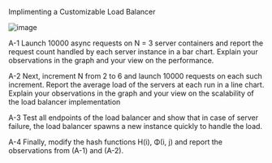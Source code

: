 Implimenting a Customizable Load Balancer

   ![image](https://github.com/Tirthankar-Halder/dsAssignment/assets/64760892/f8df9a7b-1fe3-4dcf-8dfb-45c7c33e1a71)

A-1 Launch 10000 async requests on N = 3 server containers and report the request count handled by each server instance in a bar chart. Explain your observations in the graph 
    and your view on the performance.
    
A-2 Next, increment N from 2 to 6 and launch 10000 requests on each such increment. Report the average load of the servers at each run in a line chart. Explain your observations 
    in the graph and your view on the scalability of the load balancer implementation
    
A-3 Test all endpoints of the load balancer and show that in case of server failure, the load balancer spawns a new instance quickly to handle the load.

A-4 Finally, modify the hash functions H(i), Φ(i, j) and report the observations from (A-1) and (A-2).
    
    
